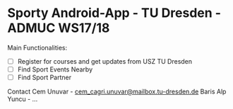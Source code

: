 # Sporty Android-App - TU Dresden - ADMUC WS17/18
Main Functionalities:
- [ ] Register for courses and get updates from USZ TU Dresden
- [ ] Find Sport Events Nearby
- [ ] Find Sport Partner

Contact
Cem Unuvar - cem_cagri.unuvar@mailbox.tu-dresden.de
Baris Alp Yuncu - ...
